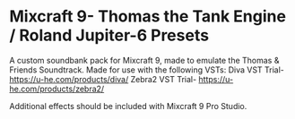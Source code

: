 # Mixcraft 9- Thomas the Tank Engine / Roland Jupiter-6 Presets
A custom soundbank pack for Mixcraft 9, made to emulate the Thomas &amp; Friends Soundtrack.
Made for use with the following VSTs:
Diva VST Trial- https://u-he.com/products/diva/
Zebra2 VST Trial- https://u-he.com/products/zebra2/

Additional effects should be included with Mixcraft 9 Pro Studio.

